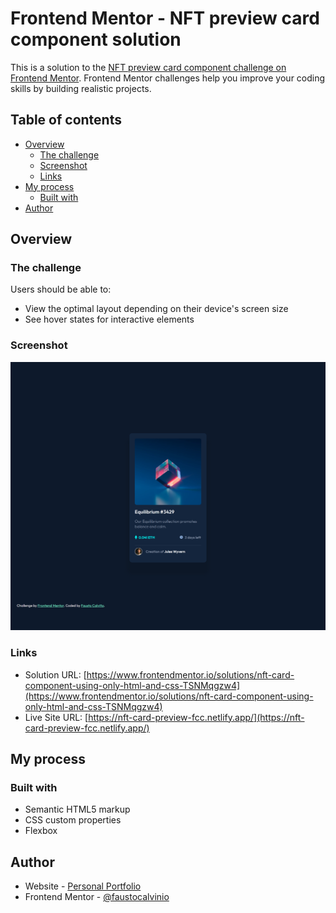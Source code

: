 # Frontend Mentor - NFT preview card component solution

This is a solution to the [NFT preview card component challenge on Frontend Mentor](https://www.frontendmentor.io/challenges/nft-preview-card-component-SbdUL_w0U). Frontend Mentor challenges help you improve your coding skills by building realistic projects. 

## Table of contents

- [Overview](#overview)
  - [The challenge](#the-challenge)
  - [Screenshot](#screenshot)
  - [Links](#links)
- [My process](#my-process)
  - [Built with](#built-with)
- [Author](#author)


## Overview

### The challenge

Users should be able to:

- View the optimal layout depending on their device's screen size
- See hover states for interactive elements

### Screenshot

![](./screenshots/nft-card-preview-fcc.netlify.app_.png)


### Links

- Solution URL: [https://www.frontendmentor.io/solutions/nft-card-component-using-only-html-and-css-TSNMqgzw4](https://www.frontendmentor.io/solutions/nft-card-component-using-only-html-and-css-TSNMqgzw4)
- Live Site URL: [https://nft-card-preview-fcc.netlify.app/](https://nft-card-preview-fcc.netlify.app/)

## My process

### Built with

- Semantic HTML5 markup
- CSS custom properties
- Flexbox


## Author

- Website - [Personal Portfolio](https://faustocalvinio.netlify.app/)
- Frontend Mentor - [@faustocalvinio](https://www.frontendmentor.io/profile/faustocalvinio)


